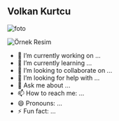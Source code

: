 ## Volkan Kurtcu


![foto](https://github.com/user-attachments/assets/66ce959f-1ce8-44ec-ba14-72bebe9fdf2e)

<img hight = "100" src="https://github.com/user-attachments/assets/66ce959f-1ce8-44ec-ba14-72bebe9fdf2e" alt="Örnek Resim"/>

- 🔭 I’m currently working on ...
- 🌱 I’m currently learning ...
- 👯 I’m looking to collaborate on ...
- 🤔 I’m looking for help with ...
- 💬 Ask me about ...
- 📫 How to reach me: ...
- 😄 Pronouns: ...
- ⚡ Fun fact: ...

